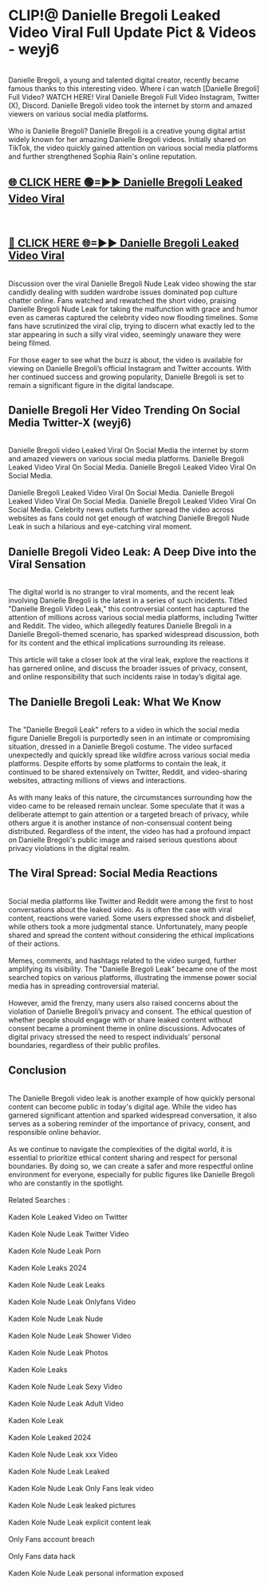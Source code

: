 # CLIP!@ Danielle Bregoli Leaked Video Viral Full Update Pict & Videos - weyj6
<br>
Danielle Bregoli, a young and talented digital creator, recently became famous thanks to this interesting video. Where i can watch [Danielle Bregoli] Full Video? WATCH HERE! Viral Danielle Bregoli Full Video Instagram, Twitter (X), Discord. Danielle Bregoli video took the internet by storm and amazed viewers on various social media platforms.
<br><br>
Who is Danielle Bregoli? Danielle Bregoli is a creative young digital artist widely known for her amazing Danielle Bregoli videos. Initially shared on TikTok, the video quickly gained attention on various social media platforms and further strengthened Sophia Rain's online reputation.
<br>
<h2><a href="https://bestclip.site?title=Danielle_Bregoli">🌐 CLICK HERE 🟢=►► Danielle Bregoli Leaked Video Viral</a></h2>
<br>
<h2><a href="https://bestclip.site?title=Danielle_Bregoli">🔴 CLICK HERE 🌐=►► Danielle Bregoli Leaked Video Viral</a></h2>
<br>
Discussion over the viral Danielle Bregoli Nude Leak video showing the star candidly dealing with sudden wardrobe issues dominated pop culture chatter online. Fans watched and rewatched the short video, praising Danielle Bregoli Nude Leak for taking the malfunction with grace and humor even as cameras captured the celebrity video now flooding timelines. Some fans have scrutinized the viral clip, trying to discern what exactly led to the star appearing in such a silly viral video, seemingly unaware they were being filmed.
<br><br>
For those eager to see what the buzz is about, the video is available for viewing on Danielle Bregoli’s official Instagram and Twitter accounts. With her continued success and growing popularity, Danielle Bregoli is set to remain a significant figure in the digital landscape.
<br>
<h2>Danielle Bregoli Her Video Trending On Social Media Twitter-X (weyj6)</h2>
<br>
Danielle Bregoli video Leaked Viral On Social Media the internet by storm and amazed viewers on various social media platforms. Danielle Bregoli Leaked Video Viral On Social Media. Danielle Bregoli Leaked Video Viral On Social Media.
<br><br>
Danielle Bregoli Leaked Video Viral On Social Media. Danielle Bregoli Leaked Video Viral On Social Media. Danielle Bregoli Leaked Video Viral On Social Media. Celebrity news outlets further spread the video across websites as fans could not get enough of watching Danielle Bregoli Nude Leak in such a hilarious and eye-catching viral moment.
<br>
<h2>Danielle Bregoli Video Leak: A Deep Dive into the Viral Sensation</h2>
<br>
The digital world is no stranger to viral moments, and the recent leak involving Danielle Bregoli is the latest in a series of such incidents. Titled "Danielle Bregoli Video Leak," this controversial content has captured the attention of millions across various social media platforms, including Twitter and Reddit. The video, which allegedly features Danielle Bregoli in a Danielle Bregoli-themed scenario, has sparked widespread discussion, both for its content and the ethical implications surrounding its release.
<br><br>
This article will take a closer look at the viral leak, explore the reactions it has garnered online, and discuss the broader issues of privacy, consent, and online responsibility that such incidents raise in today’s digital age.
<br>
<h2>The Danielle Bregoli Leak: What We Know</h2>
<br>
The "Danielle Bregoli Leak" refers to a video in which the social media figure Danielle Bregoli is purportedly seen in an intimate or compromising situation, dressed in a Danielle Bregoli costume. The video surfaced unexpectedly and quickly spread like wildfire across various social media platforms. Despite efforts by some platforms to contain the leak, it continued to be shared extensively on Twitter, Reddit, and video-sharing websites, attracting millions of views and interactions.
<br><br>
As with many leaks of this nature, the circumstances surrounding how the video came to be released remain unclear. Some speculate that it was a deliberate attempt to gain attention or a targeted breach of privacy, while others argue it is another instance of non-consensual content being distributed. Regardless of the intent, the video has had a profound impact on Danielle Bregoli's public image and raised serious questions about privacy violations in the digital realm.
<br>
<h2>The Viral Spread: Social Media Reactions</h2>
<br>
Social media platforms like Twitter and Reddit were among the first to host conversations about the leaked video. As is often the case with viral content, reactions were varied. Some users expressed shock and disbelief, while others took a more judgmental stance. Unfortunately, many people shared and spread the content without considering the ethical implications of their actions.
<br><br>
Memes, comments, and hashtags related to the video surged, further amplifying its visibility. The "Danielle Bregoli Leak" became one of the most searched topics on various platforms, illustrating the immense power social media has in spreading controversial material.
<br><br>
However, amid the frenzy, many users also raised concerns about the violation of Danielle Bregoli’s privacy and consent. The ethical question of whether people should engage with or share leaked content without consent became a prominent theme in online discussions. Advocates of digital privacy stressed the need to respect individuals' personal boundaries, regardless of their public profiles.
<br>
<h2>Conclusion</h2>
<br>
The Danielle Bregoli video leak is another example of how quickly personal content can become public in today's digital age. While the video has garnered significant attention and sparked widespread conversation, it also serves as a sobering reminder of the importance of privacy, consent, and responsible online behavior.
<br><br>
As we continue to navigate the complexities of the digital world, it is essential to prioritize ethical content sharing and respect for personal boundaries. By doing so, we can create a safer and more respectful online environment for everyone, especially for public figures like Danielle Bregoli who are constantly in the spotlight.
<br><br>
Related Searches :
<br><br>
Kaden Kole Leaked Video on Twitter
<br><br>
Kaden Kole Nude Leak Twitter Video
<br><br>
Kaden Kole Nude Leak Porn
<br><br>
Kaden Kole Leaks 2024
<br><br>
Kaden Kole Nude Leak Leaks
<br><br>
Kaden Kole Nude Leak Onlyfans Video
<br><br>
Kaden Kole Nude Leak Nude
<br><br>
Kaden Kole Nude Leak Shower Video
<br><br>
Kaden Kole Nude Leak Photos
<br><br>
Kaden Kole Leaks
<br><br>
Kaden Kole Nude Leak Sexy Video
<br><br>
Kaden Kole Nude Leak Adult Video
<br><br>
Kaden Kole Leak
<br><br>
Kaden Kole Leaked 2024
<br><br>
Kaden Kole Nude Leak xxx Video
<br><br>
Kaden Kole Nude Leak Leaked
<br><br>
Kaden Kole Nude Leak Only Fans leak video
<br><br>
Kaden Kole Nude Leak leaked pictures
<br><br>
Kaden Kole Nude Leak explicit content leak
<br><br>
Only Fans account breach
<br><br>
Only Fans data hack
<br><br>
Kaden Kole Nude Leak personal information exposed